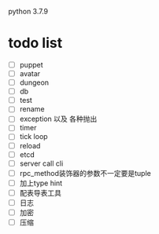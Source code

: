 python 3.7.9

# todo list

- [ ] puppet
- [ ] avatar
- [ ] dungeon
- [ ] db
- [ ] test
- [ ] rename
- [ ] exception 以及 各种抛出
- [ ] timer
- [ ] tick loop
- [ ] reload
- [ ] etcd
- [ ] server call cli
- [ ] rpc_method装饰器的参数不一定要是tuple
- [ ] 加上type hint
- [ ] 配表导表工具
- [ ] 日志
- [ ] 加密
- [ ] 压缩